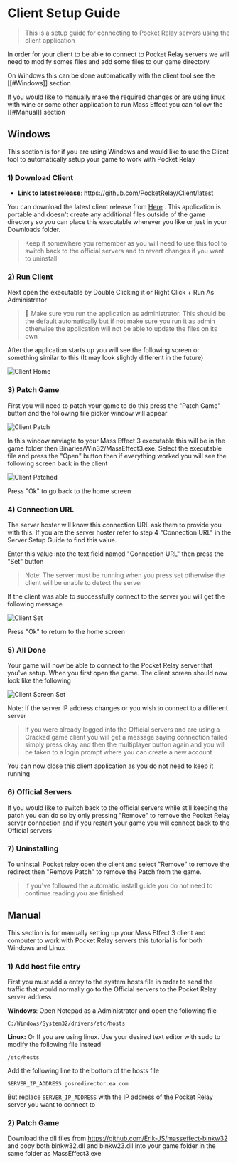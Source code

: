 # Client Setup Guide

> This is a setup guide for connecting to Pocket Relay servers using the client application

In order for your client to be able to connect to Pocket Relay servers we will need to modify somes files and add some files to our game directory.

On Windows this can be done automatically with the client tool see the [[#Windows]] section

If you would like to manually make the required changes or are using linux with wine or some other application to run Mass Effect you can follow the [[#Manual]] section

## Windows

This section is for if you are using Windows and would like to use the Client tool to automatically setup your game to work with Pocket Relay

### 1) Download Client

- **Link to latest release**: https://github.com/PocketRelay/Client/latest

You can download the latest client release from [Here](https://github.com/PocketRelay/Client/releases/latest/download/pocket-relay-client.exe) . This application is portable and doesn't create any additional files outside of the game directory so you can place this executable wherever you like or just in your Downloads folder.

> Keep it somewhere you remember as you will need to use this tool to switch back to the official servers and to revert changes if you want to uninstall

### 2) Run Client

Next open the executable by Double Clicking it or Right Click + Run As Administrator

> 📌 Make sure you run the application as administrator. This should be the default automatically but if not make sure you run it as admin otherwise the application will not be able to update the files on its own

After the application starts up you will see the following screen or something similar to this (It may look slightly different in the future)

![Client Home](./pictures/client-home.png)

### 3) Patch Game

First you will need to patch your game to do this press the "Patch Game" button and the following file picker window will appear 

![Client Patch](./pictures/client-patch.png)

In this window naviagte to your Mass Effect 3 executable this will be in the game folder then Binaries/Win32/MassEffect3.exe. Select the executable file and press the "Open" button then if everything worked you will see the following screen back in the client

![Client Patched](./pictures/client-patched.png)

Press "Ok" to go back to the home screen

### 4) Connection URL

The server hoster will know this connection URL ask them to provide you with this. If you are the server hoster refer to step 4 "Connection URL" in the Server Setup Guide to find this value.

Enter this value into the text field named "Connection URL" then press the "Set" button

> Note: The server must be running when you press set otherwise the client will be unable to detect the server

If the client was able to successfully connect to the server you will get the following message

![Client Set](./pictures/set.png)

Press "Ok" to return to the home screen

### 5) All Done

Your game will now be able to connect to the Pocket Relay server that you've setup. When you first open the game. The client screen should now look like the following

![Client Screen Set](manual/pictures/client-home-set.png)

Note: If the server IP address changes or you wish to connect to a different server 

>if you were already logged into the Official servers and are using a Cracked game client you will get a message saying connection failed simply press okay and then the multiplayer button again and you will be taken to a login prompt where you can create a new account

You can now close this client application as you do not need to keep it running

### 6) Official Servers

If you would like to switch back to the official servers while still keeping the patch you can do so by  only pressing "Remove" to remove the Pocket Relay server connection and if you restart your game you will connect back to the Official servers

### 7) Uninstalling

To uninstall Pocket relay open the client and select "Remove" to remove the redirect then "Remove Patch" to remove the Patch from the game.

>If you've followed the automatic install guide you do not need to continue reading you are finished.

##  Manual

This section is for manually setting up your Mass Effect 3 client and computer to work with Pocket Relay servers this tutorial is for both Windows and Linux

### 1) Add host file entry

First you must add a entry to the system hosts file in order to send the traffic that would normally go to the Official servers to the Pocket Relay server address

**Windows**:
Open Notepad as a Administrator and open the following file

```
C:/Windows/System32/drivers/etc/hosts
```

**Linux:**
Or If you are using linux. Use your desired text editor with sudo to modify the following file instead

```
/etc/hosts
```

Add the following line to the bottom of the hosts file

```
SERVER_IP_ADDRESS gosredirector.ea.com
```

But replace `SERVER_IP_ADDRESS` with the IP address of the Pocket Relay server you want to connect to

### 2) Patch Game

Download the dll files from https://github.com/Erik-JS/masseffect-binkw32 and copy both binkw32.dll and  binkw23.dll into your game folder in the same folder as MassEffect3.exe
